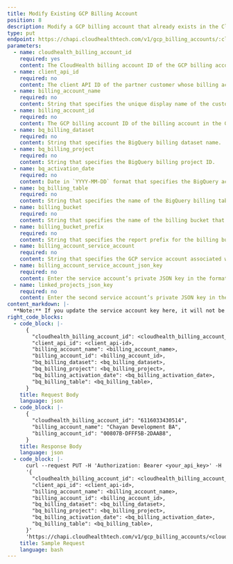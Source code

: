 ```yaml
---
title: Modify Existing GCP Billing Account
position: 8
description: Modify a GCP billing account that already exists in the CloudHealth Platform.
type: put
endpoint: https://chapi.cloudhealthtech.com/v1/gcp_billing_accounts/:cloudhealth_billing_account_id
parameters:
  - name: cloudhealth_billing_account_id
    required: yes
    content: The CloudHealth billing account ID of the GCP billing account. For more information, see [How to Get CloudHealth Billing Account ID](#gcp-account_how-to-get-cloudhealth-billing-account-id).
  - name: client_api_id
    required: no
    content: The client API ID of the partner customer whose billing account is being added. Required for partners configuring a partner customer's billing account.
  - name: billing_account_name
    required: no
    content: String that specifies the unique display name of the customer's billing account.
  - name: billing_account_id
    required: no
    content: The GCP billing account ID of the billing account in the Google Console.   
  - name: bq_billing_dataset
    required: no
    content: String that specifies the BigQuery billing dataset name.
  - name: bq_billing_project
    required: no
    content: String that specifies the BigQuery billing project ID.
  - name: bq_activation_date
    required: no
    content: Date in `YYYY-MM-DD` format that specifies the BigQuery activation date. To locate the activation date, run the following query in the BigQuery Query Editor, replacing `insert_table_name` with the BigQuery table name - `SELECT min(export_time) FROM insert_table_name`
  - name: bq_billing_table
    required: no
    content: String that specifies the name of the BigQuery billing table.
  - name: billing_bucket
    required: no
    content: String that specifies the name of the billing bucket that contains the GCP billing export for the billing account.
  - name: billing_bucket_prefix
    required: no
    content: String that specifies the report prefix for the billing bucket.
  - name: billing_account_service_account
    required: no
    content: String that specifies the GCP service account associated with the billing account.
  - name: billing_account_service_account_json_key
    required: no
    content: Enter the service account’s private JSON key in the format `data:application/json;base64, <private JSON key>`.
  - name: linked_projects_json_key
    required: no
    content: Enter the second service account’s private JSON key in the format `data:application/json;base64, <private JSON key>`.
content_markdown: |-
  **Note:** If you update the service account key here, it will not be applied to the derived projects. Contact CloudHealth Support to apply the service account key to all the derived projects.
right_code_blocks:
  - code_block: |-
      {
        "cloudhealth_billing_account_id": <cloudhealth_billing_account_id>,
        "client_api_id": <client_api-id>,
        "billing_account_name": <billing_account_name>,
        "billing_account_id": <billing_account_id>,
        "bq_billing_dataset": <bq_billing_dataset>,
        "bq_billing_project": <bq_billing_project>,
        "bq_billing_activation_date": <bq_billing_activation_date>,
        "bq_billing_table": <bq_billing_table>,
      }
    title: Request Body
    language: json
  - code_block: |-
      {
        "cloudhealth_billing_account_id": "6116033430514",
        "billing_account_name": "Chayan Development BA",
        "billing_account_id": "00807B-DFFF5B-2DAAB8",
      }
    title: Response Body
    language: json
  - code_block: |-
      curl --request PUT -H 'Authorization: Bearer <your_api_key>' -H 'Content-Type: application/json' -d
      '{
        "cloudhealth_billing_account_id": <cloudhealth_billing_account_id>,
        "client_api_id": <client_api-id>,
        "billing_account_name": <billing_account_name>,
        "billing_account_id": <billing_account_id>,
        "bq_billing_dataset": <bq_billing_dataset>,
        "bq_billing_project": <bq_billing_project>,
        "bq_billing_activation_date": <bq_billing_activation_date>,
        "bq_billing_table": <bq_billing_table>,
      }'
      'https://chapi.cloudhealthtech.com/v1/gcp_billing_accounts/<cloudhealth_billing_account_id>'
    title: Sample Request
    language: bash
---
```

